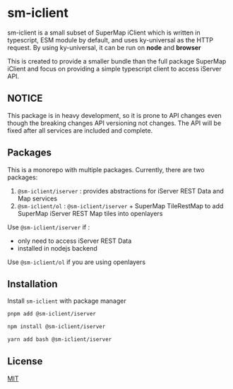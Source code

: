 # sm-iclient

sm-iclient is a small subset of SuperMap iClient which is written in typescript, ESM module by default, and uses ky-universal as the HTTP request.
By using ky-universal, it can be run on **node** and **browser**

This is created to provide a smaller bundle than the full package SuperMap iClient and focus on providing a simple typescript client to access iServer API.


## NOTICE
This package is in heavy development, so it is prone to API changes even though the breaking changes API versioning not changes.
The API will be fixed after all services are included and complete.

## Packages

This is a monorepo with multiple packages. Currently, there are two packages:
1. `@sm-iclient/iserver` : provides abstractions for iServer REST Data and Map services
2. `@sm-iclient/ol` : `@sm-iclient/iserver` + SuperMap TileRestMap to add SuperMap iServer REST Map tiles into openlayers



Use `@sm-iclient/iserver` if :
- only need to access iServer REST Data
- installed in nodejs backend


Use `@sm-iclient/ol` if you are using openlayers

## Installation

Install `sm-iclient` with package manager

```bash
pnpm add @sm-iclient/iserver

npm install @sm-iclient/iserver

yarn add bash @sm-iclient/iserver
```



## License
[MIT](https://choosealicense.com/licenses/mit/)
